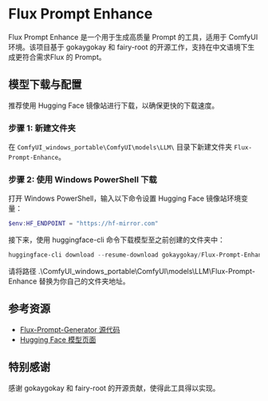 # Flux Prompt Enhance

Flux Prompt Enhance 是一个用于生成高质量 Prompt 的工具，适用于 ComfyUI 环境。该项目基于 gokaygokay 和 fairy-root 的开源工作，支持在中文语境下生成更符合需求Flux 的 Prompt。

## 模型下载与配置

推荐使用 Hugging Face 镜像站进行下载，以确保更快的下载速度。

### 步骤 1: 新建文件夹

在 `ComfyUI_windows_portable\ComfyUI\models\LLM\` 目录下新建文件夹 `Flux-Prompt-Enhance`。

### 步骤 2: 使用 Windows PowerShell 下载

打开 Windows PowerShell，输入以下命令设置 Hugging Face 镜像站环境变量：

```powershell  
$env:HF_ENDPOINT = "https://hf-mirror.com"
```
接下来，使用 huggingface-cli 命令下载模型至之前创建的文件夹中：
```powershell    
huggingface-cli download --resume-download gokaygokay/Flux-Prompt-Enhance --local-dir .\ComfyUI_windows_portable\ComfyUI\models\LLM\Flux-Prompt-Enhance  
```
请将路径 .\ComfyUI_windows_portable\ComfyUI\models\LLM\Flux-Prompt-Enhance 替换为你自己的文件夹地址。

## 参考资源
- [Flux-Prompt-Generator 源代码](https://github.com/fairy-root/Flux-Prompt-Generator)
- [Hugging Face 模型页面](https://huggingface.co/gokaygokay/Flux-Prompt-Enhance)

## 特别感谢
感谢 gokaygokay 和 fairy-root 的开源贡献，使得此工具得以实现。
